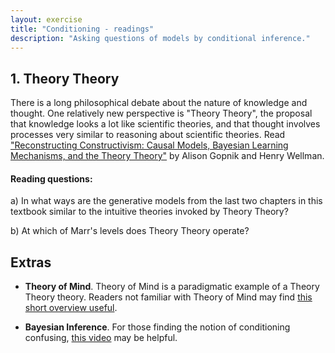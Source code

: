 ```yaml
---
layout: exercise
title: "Conditioning - readings"
description: "Asking questions of models by conditional inference."
---
```


## 1. Theory Theory

There is a long philosophical debate about the nature of knowledge and thought. One relatively new perspective is "Theory Theory", the proposal that knowledge looks a lot like scientific theories, and that thought involves processes very similar to reasoning about scientific theories. Read ["Reconstructing Constructivism: Causal Models, Bayesian Learning Mechanisms, and the Theory Theory"](https://insights.ovid.com/psychological-bulletin/plbul/2012/11/000/reconstructing-constructivism/4/00006823) by Alison Gopnik and Henry Wellman.

#### Reading questions:
a) In what ways are the generative models from the last two chapters in this textbook similar to the intuitive theories invoked by Theory Theory?

b) At which of Marr's levels does Theory Theory operate?

## Extras

* **Theory of Mind**. Theory of Mind is a paradigmatic example of a Theory Theory theory. Readers not familiar with Theory of Mind may find [this short overview useful](https://pdfs.semanticscholar.org/7f87/7e8b42c2a0ef210edff65f572dd43b2e00a8.pdf).

* **Bayesian Inference**. For those finding the notion of conditioning confusing, [this video](https://www.youtube.com/watch?v=5NMxiOGL39M) may be helpful.